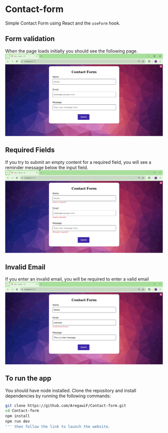 # Contact-form
Simple Contact Form using React and the `useForm` hook.

## Form validation

When the page loads initially you should see the following page.
![Todo List App Screenshot](./screenshots/initial.png)

## Required Fields
If you try to submit an empty content for a required field, you will see a reminder message below the input field.
![Todo List App Screenshot](./screenshots/required.png)

## Invalid Email
If you enter an invalid email, you will be required to enter a valid email
![Todo List App Screenshot](./screenshots/invalid_email.png)

## To run the app
You should have node installed.
Clone the repository and install dependencies by running the following commands:
```bash
git clone https://github.com/AregawiF/Contact-form.git
cd Contact-form
npm install
npm run dev
''' then follow the link to launch the website.
